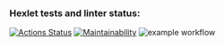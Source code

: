 ### Hexlet tests and linter status:
[![Actions Status](https://github.com/Nikolay2020kov/frontend-project-lvl1/workflows/hexlet-check/badge.svg)](https://github.com/Nikolay2020kov/frontend-project-lvl1/actions)
[![Maintainability](https://api.codeclimate.com/v1/badges/a99a88d28ad37a79dbf6/maintainability)](https://codeclimate.com/github/codeclimate/codeclimate/maintainability)
![example workflow](https://github.com/<Nikolay2020kov>/<frontend-project-lvl1>/actions/workflows/<main.yml>/badge.svg)
